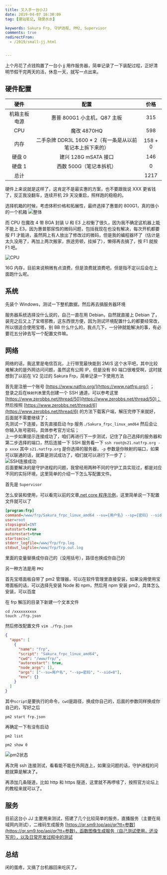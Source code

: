 ```yaml
---
title: 又入手一台小JJ
date: 2019-04-07 16:30:09
tag: [建站笔记, 随便水水]

keywords: Sakura Frp, 守护进程, PM2, Supervisor
comments: true
redirectFrom:
  - /2019/small-jj.html


---
```


上个月花了点钱购置了一台小 jj 用作服务器，简单记录了一下装配过程，正好清明节假干完两天的活，休息一天，就写一点出来。

<!-- more -->

## 硬件配置

|     硬件     |                            配置                            |  价格   |
| :----------: | :--------------------------------------------------------: | :-----: |
| 机箱主板电源 |                惠普 800G1 小主机，Q87 主板                 |   315   |
|     CPU      |                        魔改 4870HQ                         |   598   |
|     内存     | 二手杂牌 DDR3L 1600 \* 2（有一条是从以前笔记本上拆下来的） | 158 + 0 |
|    硬盘 0    |                    建兴 128G mSATA 接口                    |   146   |
|    硬盘 1    |                  西数 500G（笔记本拆机）                   |    0    |
|     总计     |                                                            |  1217   |

硬件上来说就是这样了，这肯定不是最实惠的方案，也不要跟我说 XXX 更省钱了，反正我没翻车，连续开机 29 天没重启，照样跑的稳稳的。

选择机箱的时候，考虑体积价格和拓展性，最终选择了惠普的 800G1，真的很小的一个机箱
![整体](https://s2.ax1x.com/2019/04/07/AhyDqf.avif)

而 CPU 在魔改 4 带 BGA 封装 U 和 E3 上权衡了很久，因为我不确定这机器上能不能上 E3，因为惠普那尿性的微码问题，包括我现在也没有解决，每次开机都要按 F1 才能进，虽然网上有人放出了修改过的微码，但是我的编程器坏了（估计是太久没用了，再加上两次搬家，旅途劳顿，挂掉了），懒得再去搞了，按 F1 就按 F1 吧。

![CPU](https://s2.ax1x.com/2019/04/07/AhyBsP.avif)

16G 内存，目前来说稍微有点浪费，但是浪费就浪费吧，但是指不定以后会在上面跑什么呢。

## 系统

先装个 Windows，测试一下整机数据，然后再去搞服务器环境

服务器系统选择没什么说的，自己一直在用 Debian，自然就直接上 Debian 了，装完之后又上了宝塔邪教，这东西很方便，因为测试环境配置什么的都要经常改，所以很适合使用宝塔，别 BB 什么什么的，我点几下，一分钟就能解决的事，有必要花五分钟去写一个配置文件嘛。

## 网络

网络的话，我这里是电信百兆，上行带宽最快能到 2M/S 这个水平吧，其中比较难解决的是外网访问问题，虽然这有公网 IP，但是没有 80 端口很难受啊，这时就想到了以前在 V2 见过的 Sakura Frp，简单记录一下使用方法

首先是注册一个账号 [https://www.natfrp.org/](https://www.natfrp.org/) ；  
登录之后在`映射列表`里先创建一个 SSH 通道，可以参考这里[https://www.zerobbs.net/thread/50](https://www.zerobbs.net/thread/50)；  
然后按照 [https://www.zerobbs.net/thread/6](https://www.zerobbs.net/thread/6) 的方法下载客户端，解压完停下来就好，后面就不需要继续了；  
先测试一下连接，首先直接启动 frp 服务`./Sakura_frpc_linux_amd64` 然后会让你输入账号密码，具体参考官方论坛；  
上一步如果提示连接成功了，咱们再进行下一步测试，记住了自己选择的服务器和第二步选择的端口，然后连接一下 SSH 服务看一下 `ssh root@s21.natfrp.org -p xxxx` 其中 `s21.natfrp.org` 是你选择的服务器，`-p` 参数是你映射的端口，如果可以联通的话，就算是测试成功了，咱们就可以进行下一步了；  
![SSH连接成功](https://s2.ax1x.com/2019/04/07/AhUbPx.png)  
后面要解决的是守护进程的问题，我曾经用两种不同的守护工具实现过，都是对应不同的实际环境，这里简单的介绍一下怎么写配置文件。

首先是 `Supervisor`

怎么安装和使用，可以看完以前的文章[.net core 程序示例](/2018/run-dotnetcore.html)，这里简单说一下配置文件就可以了

```ini
[program:frp]
command=/www/frp/Sakura_frpc_linux_amd64 --su={用户名} --sp={密码} --sid={前面命令行启动时候的编号}
user=root
stopsignal=INT
autostart=true
autorestart=true
startsecs=3
stderr_logfile=/www/frp/frp.log
stdout_logfile=/www/frp/frp.out.log
```

里面的变量替换成你自己的（没用括号），路径也换成你自己的

另一种方法是用 `PM2`

首先宝塔面板自带了 pm2 管理器，可以在软件管理里直接安装，如果没用使用宝塔面板的话，可以选择先安装 Node 和 npm，然后用 npm 安装 pm2，具体怎么安装，可以百度

在 frp 解压的目录下新建一个文本文件

```
cd /xxxxxxxxxx
touch ./frp.json
```

然后修改配置文件 `vim ./frp.json`

```json
{
  "apps": [
    {
      "name": "frp",
      "script": "Sakura_frpc_linux_amd64",
      "cwd": "/www/frp/",
      "autorestart": true,
      "node_args": [],
      "args": ["--su=用户名", "--sp=密码", "--sid=8"],
      "env": {}
    }
  ]
}
```

其中`script`是要执行的命令，`cwd`是路径，换成你自己的，后面的参数同样换成你自己的，写好之后

```
pm2 start frp.json
```

再确定一下有没有启动

```
pm2 list

pm2 show 0
```

![pm2状态](https://s2.ax1x.com/2019/04/07/AhDPv6.png)

再次用 ssh 连接测试，看看能不能在外网连上，如果没问题的话，守护进程的问题就算是解决了。

再添加几条隧道，比如 http 和 https 隧道，这里就不再啰嗦了，按照官方论坛上的教程来就可以了。

## 服务

目前这台小 JJ 主要用来测试，搭建了几个比较简单的服务，直播服务（主要在局域网内测试），二维码生成服务 [https://qr.sm9.top/api/qr?tt=参数](https://qr.sm9.top/api/qr?tt=参数)，函数图像生成服务（自己测试使用，还没写完），以及日常开发过程中的测试

## 总结

闲的蛋疼，又搞了台机器回来吃灰了。
